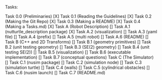 Tasks:

Task 0.0 (Preliminaries) [X]
    Task 0.1 (Reading the Guidelines) [X]
    Task 0.2 (Making the Git Repo) [X]
    Task 0.3 (Making a README) [X]
    Task 0.4 (Making a Tasks.md) [X]
Task A (Robot Description) []
    Task A.1 (nutturtle_description package) [X]
    Task A.2 (visualization) []
    Task A.3 (yaml file) []
    Task A.4 (prefix) []
    Task A.5 (multi robot) []
    Task A.6 (README) []
Task B (C++ and 2D Transforms) []
    Task B.1 (geometry primitives) []
    Task B.2 (unit testing geometry) []
    Task B.3 (SE(2) geometry) []
    Task B.4 (unit testing SE(2)) []
    Task B.5 (visualization) []
    Task B.6 (executable implementation) []
    Task B.7 (conceptual questions)
Task C (The Simulator) []
    Task C.1 (nusim package) []
    Task C.2 (simulation node) []
    Task C.3 (simulation turtle) []
    Task C.4 (walls) []
    Task C.5 (cylindrical obstacles) []
    Task C.6 (nusim launch) []
    Task C.7 (README.md)
